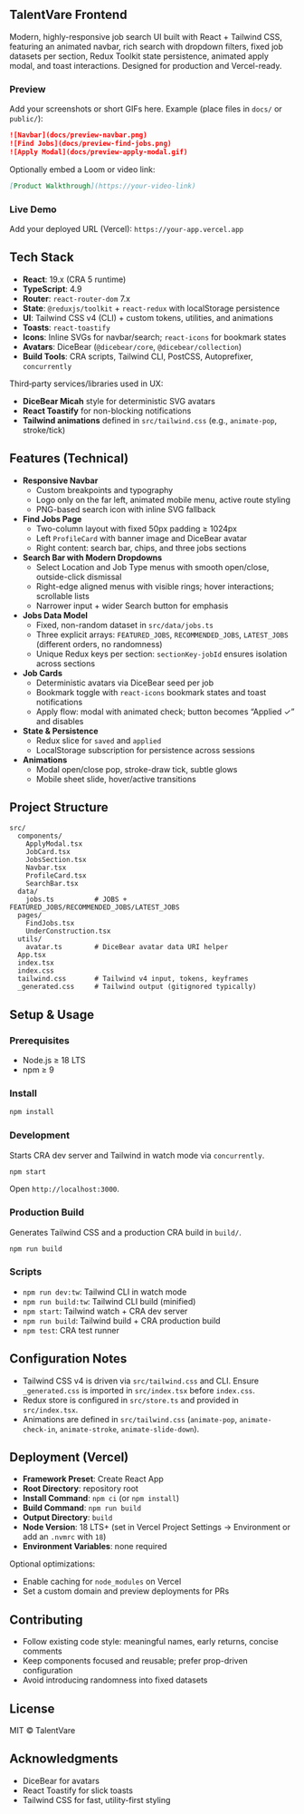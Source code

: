 ## TalentVare Frontend

Modern, highly-responsive job search UI built with React + Tailwind CSS, featuring an animated navbar, rich search with dropdown filters, fixed job datasets per section, Redux Toolkit state persistence, animated apply modal, and toast interactions. Designed for production and Vercel-ready.

### Preview

Add your screenshots or short GIFs here. Example (place files in `docs/` or `public/`):

```md
![Navbar](docs/preview-navbar.png)
![Find Jobs](docs/preview-find-jobs.png)
![Apply Modal](docs/preview-apply-modal.gif)
```

Optionally embed a Loom or video link:

```md
[Product Walkthrough](https://your-video-link)
```

### Live Demo

Add your deployed URL (Vercel): `https://your-app.vercel.app`

## Tech Stack

- **React**: 19.x (CRA 5 runtime)
- **TypeScript**: 4.9
- **Router**: `react-router-dom` 7.x
- **State**: `@reduxjs/toolkit` + `react-redux` with localStorage persistence
- **UI**: Tailwind CSS v4 (CLI) + custom tokens, utilities, and animations
- **Toasts**: `react-toastify`
- **Icons**: Inline SVGs for navbar/search; `react-icons` for bookmark states
- **Avatars**: DiceBear (`@dicebear/core`, `@dicebear/collection`)
- **Build Tools**: CRA scripts, Tailwind CLI, PostCSS, Autoprefixer, `concurrently`

Third‑party services/libraries used in UX:

- **DiceBear Micah** style for deterministic SVG avatars
- **React Toastify** for non-blocking notifications
- **Tailwind animations** defined in `src/tailwind.css` (e.g., `animate-pop`, stroke/tick)

## Features (Technical)

- **Responsive Navbar**
  - Custom breakpoints and typography
  - Logo only on the far left, animated mobile menu, active route styling
  - PNG-based search icon with inline SVG fallback
- **Find Jobs Page**
  - Two-column layout with fixed 50px padding ≥ 1024px
  - Left `ProfileCard` with banner image and DiceBear avatar
  - Right content: search bar, chips, and three jobs sections
- **Search Bar with Modern Dropdowns**
  - Select Location and Job Type menus with smooth open/close, outside-click dismissal
  - Right-edge aligned menus with visible rings; hover interactions; scrollable lists
  - Narrower input + wider Search button for emphasis
- **Jobs Data Model**
  - Fixed, non-random dataset in `src/data/jobs.ts`
  - Three explicit arrays: `FEATURED_JOBS`, `RECOMMENDED_JOBS`, `LATEST_JOBS` (different orders, no randomness)
  - Unique Redux keys per section: `sectionKey-jobId` ensures isolation across sections
- **Job Cards**
  - Deterministic avatars via DiceBear seed per job
  - Bookmark toggle with `react-icons` bookmark states and toast notifications
  - Apply flow: modal with animated check; button becomes “Applied ✓” and disables
- **State & Persistence**
  - Redux slice for `saved` and `applied`
  - LocalStorage subscription for persistence across sessions
- **Animations**
  - Modal open/close pop, stroke-draw tick, subtle glows
  - Mobile sheet slide, hover/active transitions

## Project Structure

```text
src/
  components/
    ApplyModal.tsx
    JobCard.tsx
    JobsSection.tsx
    Navbar.tsx
    ProfileCard.tsx
    SearchBar.tsx
  data/
    jobs.ts          # JOBS + FEATURED_JOBS/RECOMMENDED_JOBS/LATEST_JOBS
  pages/
    FindJobs.tsx
    UnderConstruction.tsx
  utils/
    avatar.ts        # DiceBear avatar data URI helper
  App.tsx
  index.tsx
  index.css
  tailwind.css       # Tailwind v4 input, tokens, keyframes
  _generated.css     # Tailwind output (gitignored typically)
```

## Setup & Usage

### Prerequisites

- Node.js ≥ 18 LTS
- npm ≥ 9

### Install

```bash
npm install
```

### Development

Starts CRA dev server and Tailwind in watch mode via `concurrently`.

```bash
npm start
```

Open `http://localhost:3000`.

### Production Build

Generates Tailwind CSS and a production CRA build in `build/`.

```bash
npm run build
```

### Scripts

- `npm run dev:tw`: Tailwind CLI in watch mode
- `npm run build:tw`: Tailwind CLI build (minified)
- `npm start`: Tailwind watch + CRA dev server
- `npm run build`: Tailwind build + CRA production build
- `npm test`: CRA test runner

## Configuration Notes

- Tailwind CSS v4 is driven via `src/tailwind.css` and CLI. Ensure `_generated.css` is imported in `src/index.tsx` before `index.css`.
- Redux store is configured in `src/store.ts` and provided in `src/index.tsx`.
- Animations are defined in `src/tailwind.css` (`animate-pop`, `animate-check-in`, `animate-stroke`, `animate-slide-down`).

## Deployment (Vercel)

- **Framework Preset**: Create React App
- **Root Directory**: repository root
- **Install Command**: `npm ci` (or `npm install`)
- **Build Command**: `npm run build`
- **Output Directory**: `build`
- **Node Version**: 18 LTS+ (set in Vercel Project Settings → Environment or add an `.nvmrc` with `18`)
- **Environment Variables**: none required

Optional optimizations:

- Enable caching for `node_modules` on Vercel
- Set a custom domain and preview deployments for PRs

## Contributing

- Follow existing code style: meaningful names, early returns, concise comments
- Keep components focused and reusable; prefer prop-driven configuration
- Avoid introducing randomness into fixed datasets

## License

MIT © TalentVare

## Acknowledgments

- DiceBear for avatars
- React Toastify for slick toasts
- Tailwind CSS for fast, utility-first styling
